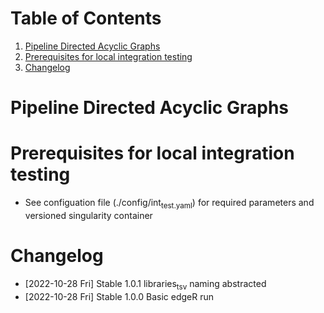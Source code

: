
# Table of Contents

1.  [Pipeline Directed Acyclic Graphs](#org9981cd4)
2.  [Prerequisites for local integration testing](#orge52b029)
3.  [Changelog](#org122fdc4)


<a id="org9981cd4"></a>

# Pipeline Directed Acyclic Graphs


<a id="orge52b029"></a>

# Prerequisites for local integration testing

-   See configuation file (./config/int<sub>test.yaml</sub>) for required parameters and versioned singularity container


<a id="org122fdc4"></a>

# Changelog

-   <span class="timestamp-wrapper"><span class="timestamp">[2022-10-28 Fri] </span></span> Stable 1.0.1 libraries<sub>tsv</sub> naming abstracted
-   <span class="timestamp-wrapper"><span class="timestamp">[2022-10-28 Fri] </span></span> Stable 1.0.0 Basic edgeR run

